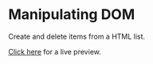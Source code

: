 Manipulating DOM
================
Create and delete items from a HTML list.

<a href="http://htmlpreview.github.io/?https://github.com/IonicaBizau/HTML-CSS-tests/blob/master/Manipulating%20DOM/public/index.html">Click here</a> for a live preview.
